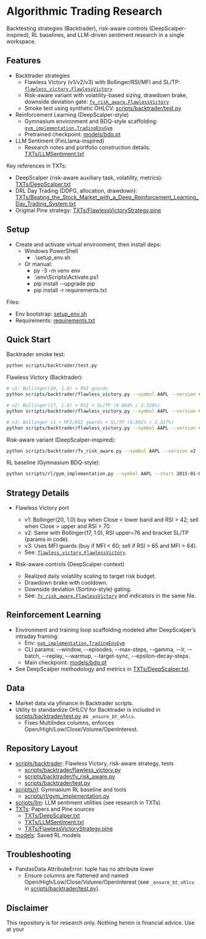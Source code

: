 # Algorithmic Trading Research

Backtesting strategies (Backtrader), risk-aware controls (DeepScalper-inspired), RL baselines, and LLM-driven sentiment research in a single workspace.

## Features
- Backtrader strategies
  - Flawless Victory (v1/v2/v3) with Bollinger/RSI/MFI and SL/TP: [`flawless_victory.FlawlessVictory`](scripts/backtrader/flawless_victory.py)
  - Risk-aware variant with volatility-based sizing, drawdown brake, downside deviation gate: [`fv_risk_aware.FlawlessVictory`](scripts/backtrader/fv_risk_aware.py)
  - Smoke test using synthetic OHLCV: [scripts/backtrader/test.py](scripts/backtrader/test.py)
- Reinforcement Learning (DeepScalper-style)
  - Gymnasium environment and BDQ-style scaffolding: [`gym_implementation.TradingEnvGym`](scripts/rl/gym_implementation.py)
  - Pretrained checkpoint: [models/bdq.pt](models/bdq.pt)
- LLM Sentiment (FinLlama-inspired)
  - Research notes and portfolio construction details: [TXTs/LLMSentiment.txt](TXTs/LLMSentiment.txt)

Key references in TXTs:
- DeepScalper (risk-aware auxiliary task, volatility, metrics): [TXTs/DeepScalper.txt](TXTs/DeepScalper.txt)
- DRL Day Trading (DDPG, allocation, drawdown): [TXTs/Beating_the_Stock_Market_with_a_Deep_Reinforcement_Learning_Day_Trading_System.txt](TXTs/Beating_the_Stock_Market_with_a_Deep_Reinforcement_Learning_Day_Trading_System.txt)
- Original Pine strategy: [TXTs/FlawlessVictoryStrategy.pine](TXTs/FlawlessVictoryStrategy.pine)

## Setup
- Create and activate virtual environment, then install deps:
  - Windows PowerShell
    - .\setup_env.sh
  - Or manual:
    - py -3 -m venv env
    - .\env\Scripts\Activate.ps1
    - pip install --upgrade pip
    - pip install -r requirements.txt

Files:
- Env bootstrap: [setup_env.sh](setup_env.sh)
- Requirements: [requirements.txt](requirements.txt)

## Quick Start

Backtrader smoke test:
```sh
python scripts/backtrader/test.py
```

Flawless Victory (Backtrader):
```sh
# v1: Bollinger(20, 1.0) + RSI guards
python scripts/backtrader/flawless_victory.py --symbol AAPL --version v1

# v2: Bollinger(17, 1.0) + RSI + SL/TP (6.604% / 2.328%)
python scripts/backtrader/flawless_victory.py --symbol AAPL --version v2

# v3: Bollinger v1 + MFI/RSI guards + SL/TP (8.882% / 2.317%)
python scripts/backtrader/flawless_victory.py --symbol AAPL --version v3
```

Risk-aware variant (DeepScalper-inspired):
```sh
python scripts/backtrader/fv_risk_aware.py --symbol AAPL --version v2
```

RL baseline (Gymnasium BDQ-style):
```sh
python scripts/rl/gym_implementation.py --symbol AAPL --start 2015-01-01 --end 2022-12-31 --episodes 1
```

## Strategy Details

- Flawless Victory port
  - v1: Bollinger(20, 1.0) buy when Close < lower band and RSI > 42; sell when Close > upper and RSI > 70.
  - v2: Same with Bollinger(17, 1.0), RSI upper=76 and bracket SL/TP (params in code).
  - v3: Uses MFI guards (buy if MFI < 60; sell if RSI > 65 and MFI > 64).
  - See: [`flawless_victory.FlawlessVictory`](scripts/backtrader/flawless_victory.py).

- Risk-aware controls (DeepScalper context)
  - Realized daily volatility scaling to target risk budget.
  - Drawdown brake with cooldown.
  - Downside deviation (Sortino-style) gating.
  - See: [`fv_risk_aware.FlawlessVictory`](scripts/backtrader/fv_risk_aware.py) and indicators in the same file.

## Reinforcement Learning

- Environment and training loop scaffolding modeled after DeepScalper’s intraday framing:
  - Env: [`gym_implementation.TradingEnvGym`](scripts/rl/gym_implementation.py)
  - CLI params: --window, --episodes, --max-steps, --gamma, --lr, --batch, --replay, --warmup, --target-sync, --epsilon-decay-steps.
  - Main checkpoint: [models/bdq.pt](models/bdq.pt)
- See DeepScalper methodology and metrics in [TXTs/DeepScalper.txt](TXTs/DeepScalper.txt).

## Data

- Market data via yfinance in Backtrader scripts.
- Utility to standardize OHLCV for Backtrader is included in [scripts/backtrader/test.py](scripts/backtrader/test.py) as `_ensure_bt_ohlcv`.
  - Fixes MultiIndex columns, enforces Open/High/Low/Close/Volume/OpenInterest.

## Repository Layout
- [scripts/backtrader](scripts/backtrader): Flawless Victory, risk-aware strategy, tests
  - [scripts/backtrader/flawless_victory.py](scripts/backtrader/flawless_victory.py)
  - [scripts/backtrader/fv_risk_aware.py](scripts/backtrader/fv_risk_aware.py)
  - [scripts/backtrader/test.py](scripts/backtrader/test.py)
- [scripts/rl](scripts/rl): Gymnasium RL baseline and tools
  - [scripts/rl/gym_implementation.py](scripts/rl/gym_implementation.py)
- [scripts/llm](scripts/llm): LLM sentiment utilities (see research in TXTs)
- [TXTs](TXTs): Papers and Pine sources
  - [TXTs/DeepScalper.txt](TXTs/DeepScalper.txt)
  - [TXTs/LLMSentiment.txt](TXTs/LLMSentiment.txt)
  - [TXTs/FlawlessVictoryStrategy.pine](TXTs/FlawlessVictoryStrategy.pine)
- [models](models): Saved RL models

## Troubleshooting
- PandasData AttributeError: tuple has no attribute lower
  - Ensure columns are flattened and named Open/High/Low/Close/Volume/OpenInterest (see `_ensure_bt_ohlcv` in [scripts/backtrader/test.py](scripts/backtrader/test.py)).

## Disclaimer
This repository is for research only. Nothing herein is financial advice. Use at your